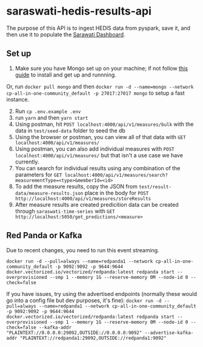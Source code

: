 # saraswati-hedis-results-api
The purpose of this API is to ingest HEDIS data from pyspark, save it, and then use it to populate the [Sarawati Dashboard](https://github.com/amida-tech/saraswati-dashboard).

## Set up
1. Make sure you have Mongo set up on your machine; if not follow [this guide](https://docs.mongodb.com/manual/administration/install-community/) to install and get up and runnning.

Or, run `docker pull mongo` and then `docker run -d --name=mongo --network cp-all-in-one-community_default -p 27017:27017 mongo` to setup a fast instance.

2. Run `cp .env.example .env` 
4. run `yarn` and then `yarn start`
5. Using postman, hit `POST localhost:4000/api/v1/measures/bulk` with the data in `test/seed-data` folder to seed the db
6. Using the browser or postman, you can view all of that data with `GET localhost:4000/api/v1/measures/`
7. Using postman, you can also add individual measures with `POST localhost:4000/api/v1/measures/` but that isn't a use case we have currently.
8. You can search for individual results using any combination of the parameters for `GET localhost:4000/api/v1/measures/search?measurementType=<type>&memberId=<id>`
9. To add the measure results, copy the JSON from `test/result-data/measure-results.json` place in the body for `POST http://localhost:4000/api/v1/measures/storeResults`
10. After measure results are created predicition data can be created through `saraswati-time-series` with `GET http://localhost:5050/get_predictions/<measure>`

## Red Panda or Kafka
Due to recent changes, you need to run this event streaming.

`docker run -d --pull=always --name=redpanda1 --network cp-all-in-one-community_default -p 9092:9092 -p 9644:9644 docker.vectorized.io/vectorized/redpanda:latest redpanda start --overprovisioned --smp 1 --memory 1G --reserve-memory 0M --node-id 0 --check=false`

If you have issues, try using the advertised endpoints (normally these would go into a config file but dev purposes, it's fine):
`docker run -d --pull=always --name=redpanda1 --network cp-all-in-one-community_default -p 9092:9092 -p 9644:9644 docker.vectorized.io/vectorized/redpanda:latest redpanda start --overprovisioned --smp 1 --memory 1G --reserve-memory 0M --node-id 0 --check=false --kafka-addr "PLAINTEXT://0.0.0.0:29092,OUTSIDE://0.0.0.0:9092" --advertise-kafka-addr "PLAINTEXT://redpanda1:29092,OUTSIDE://redpanda1:9092"`
